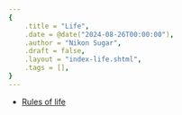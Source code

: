 ```yaml
---
{
    .title = "Life",
    .date = @date("2024-08-26T00:00:00"),
    .author = "Nikon Sugar",
    .draft = false,
    .layout = "index-life.shtml",
    .tags = [],
}  
--- 
```


- [Rules of life](/notes/life/rules-of-life)

